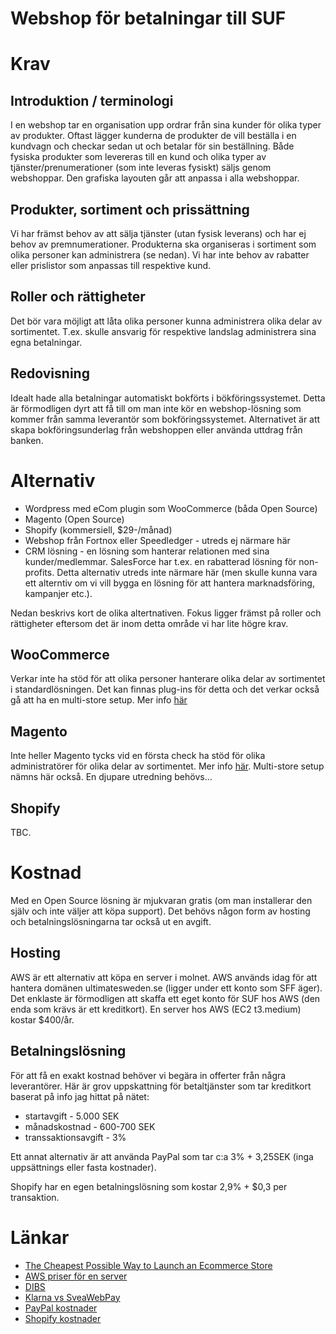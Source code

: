 # Webshop för betalningar till SUF

# Krav

## Introduktion / terminologi

I en webshop tar en organisation upp ordrar från sina kunder för olika typer av produkter. Oftast lägger kunderna de produkter de vill beställa i en kundvagn och checkar sedan ut och betalar för sin beställning. Både fysiska produkter som levereras till en kund och olika typer av tjänster/prenumerationer (som inte leveras fysiskt) säljs genom webshoppar. Den grafiska layouten går att anpassa i alla webshoppar.

## Produkter, sortiment och prissättning

Vi har främst behov av att sälja tjänster (utan fysisk leverans) och har ej behov av premnumerationer. Produkterna ska organiseras i sortiment som olika personer kan administrera (se nedan). Vi har inte behov av rabatter eller prislistor som anpassas till respektive kund.

## Roller och rättigheter

Det bör vara möjligt att låta olika personer kunna administrera olika delar av sortimentet. T.ex. skulle ansvarig för respektive landslag administrera sina egna betalningar.

## Redovisning

Idealt hade alla betalningar automatiskt bokförts i bökföringssystemet. Detta är förmodligen dyrt att få till om man inte kör en webshop-lösning som kommer från samma leverantör som bokföringssystemet. Alternativet är att skapa bokföringsunderlag från webshoppen eller använda uttdrag från banken.
 
# Alternativ

* Wordpress med eCom plugin som WooCommerce (båda Open Source)
* Magento (Open Source)
* Shopify (kommersiell, $29-/månad)
* Webshop från Fortnox eller Speedledger - utreds ej närmare här
* CRM lösning - en lösning som hanterar relationen med sina kunder/medlemmar. SalesForce har t.ex. en rabatterad lösning för non-profits. Detta alternativ utreds inte närmare här (men skulle kunna vara ett alterntiv om vi vill bygga en lösning för att hantera marknadsföring, kampanjer etc.).

Nedan beskrivs kort de olika altertnativen. Fokus ligger främst på roller och rättigheter eftersom det är inom detta område vi har lite högre krav.


## WooCommerce

Verkar inte ha stöd för att olika personer hanterare olika delar av sortimentet i standardlösningen. Det kan finnas plug-ins för detta och det verkar också gå att ha en multi-store setup. Mer info [här](https://docs.woocommerce.com/document/roles-capabilities/)


## Magento

Inte heller Magento tycks vid en första check ha stöd för olika administratörer för olika delar av sortimentet. Mer info [här](https://docs.magento.com/m1/ce/user_guide/store-operations/admin-overview.html). Multi-store setup nämns här också. En djupare utredning behövs...


## Shopify

TBC.


# Kostnad

Med en Open Source lösning är mjukvaran gratis (om man installerar den själv och inte väljer att köpa support). Det behövs någon form av hosting och betalningslösningarna tar också ut en avgift.

## Hosting

AWS är ett alternativ att köpa en server i molnet. AWS används idag för att hantera domänen ultimatesweden.se (ligger under ett konto som SFF äger). Det enklaste är förmodligen att skaffa ett eget konto för SUF hos AWS (den enda som krävs är ett kreditkort). En server hos AWS (EC2 t3.medium) kostar $400/år.

## Betalningslösning

För att få en exakt kostnad behöver vi begära in offerter från några leverantörer. Här är grov 
uppskattning för betaltjänster som tar kreditkort baserat på info jag hittat på nätet:
* startavgift - 5.000 SEK
* månadskostnad - 600-700 SEK
* transsaktionsavgift - 3%

Ett annat alternativ är att använda PayPal som tar c:a 3% + 3,25SEK (inga uppsättnings eller fasta kostnader).

Shopify har en egen betalningslösning som kostar 2,9% + $0,3 per transaktion.

# Länkar

* [The Cheapest Possible Way to Launch an Ecommerce Store](https://ecommerce-platforms.com/ecommerce-selling-advice/the-cheapest-possible-way-to-launch-an-ecommerce-store)
* [AWS priser för en server](https://aws.amazon.com/ec2/pricing/on-demand/)
* [DIBS](https://www.dibs.se/woo-commerce)
* [Klarna vs SveaWebPay](http://driva-webshop.se/klarna-eller-sveawebpay/)
* [PayPal kostnader](https://www.paypal.com/se/webapps/mpp/paypal-fees)
* [Shopify kostnader](https://www.shopify.com/pricing)
